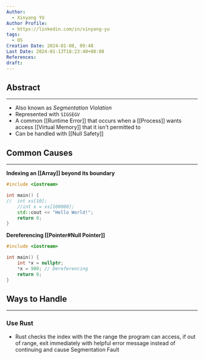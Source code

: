 ```yaml
---
Author:
  - Xinyang YU
Author Profile:
  - https://linkedin.com/in/xinyang-yu
tags:
  - OS
Creation Date: 2024-01-08, 09:48
Last Date: 2024-01-13T18:23:40+08:00
References: 
draft: 
---
```

## Abstract
---
- Also known as *Segmentation Violation*
- Represented with `SIGSEGV`
- A common [[Runtime Error]] that occurs when a [[Process]] wants access [[Virtual Memory]] that it isn't permitted to 
- Can be handled with [[Null Safety]]


## Common Causes
---
**Indexing an [[Array]] beyond its boundary**
```cpp
#include <iostream>

int main() {
//	int xs[10];
	//int x = xs[100000];
	std::cout << "Hello World!";
	return 0;
}
```

**Dereferencing [[Pointer#Null Pointer]]**
```cpp
#include <iostream>

int main() {
	int *x = nullptr;
	*x = 900; // Dereferencing 
	return 0;
}
```


## Ways to Handle
---
### Use Rust
- Rust checks the index with the the range the program can access, if out of range, exit immediately with helpful error message instead of continuing and cause Segmentation Fault